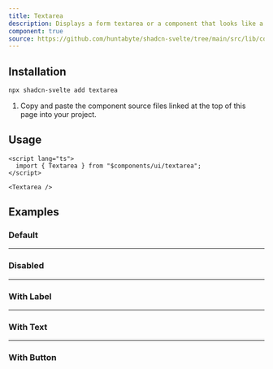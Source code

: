 ```yaml
---
title: Textarea
description: Displays a form textarea or a component that looks like a textarea.
component: true
source: https://github.com/huntabyte/shadcn-svelte/tree/main/src/lib/components/ui/textarea
---
```


<script>
  import { TextareaDemo, TextareaDemoDisabled, TextareaDemoLabel, TextareaDemoText , TextareaDemoButton, ComponentExample, ManualInstall } from '$lib/components/docs';
</script>

<ComponentExample src="src/lib/components/docs/examples/textarea/TextareaDemo.svelte" >

<div slot="example" style="max-width: 24rem; width: 100%;">
<TextareaDemo />
</div>

</ComponentExample>

## Installation

```bash
npx shadcn-svelte add textarea
```

<ManualInstall>

1. Copy and paste the component source files linked at the top of this page into your project.

</ManualInstall>

## Usage

```svelte
<script lang="ts">
  import { Textarea } from "$components/ui/textarea";
</script>
```

```svelte
<Textarea />
```

## Examples

### Default

<ComponentExample src="src/lib/components/docs/examples/textarea/TextareaDemo.svelte">

<div slot="example" style="max-width: 24rem; width: 100%;">
<TextareaDemo />
</div>

</ComponentExample>

---

### Disabled

<ComponentExample src="src/lib/components/docs/examples/textarea/TextareaDemoDisabled.svelte">

<div slot="example" style="max-width: 24rem; width: 100%;">
<TextareaDemoDisabled />
</div>

</ComponentExample>

---

### With Label

<ComponentExample src="src/lib/components/docs/examples/textarea/TextareaDemoLabel.svelte">

<div slot="example" style="max-width: 24rem; width: 100%;">
<TextareaDemoLabel />
</div>

</ComponentExample>

---

### With Text

<ComponentExample src="src/lib/components/docs/examples/textarea/TextareaDemoText.svelte">

<div slot="example" style="max-width: 24rem; width: 100%;">
<TextareaDemoText />
</div>

</ComponentExample>

---

### With Button

<ComponentExample src="src/lib/components/docs/examples/textarea/TextareaDemoButton.svelte">

<div slot="example" style="max-width: 24rem; width: 100%;">
<TextareaDemoButton />
</div>

</ComponentExample>
